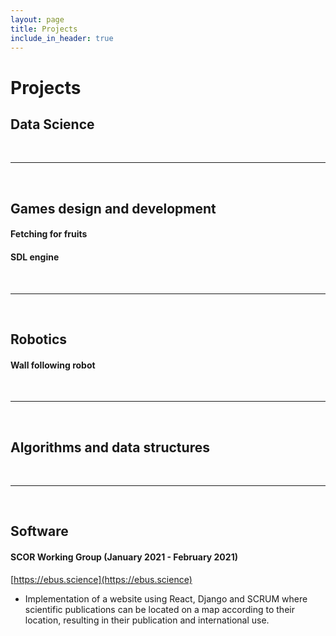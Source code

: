 ```yaml
---
layout: page
title: Projects
include_in_header: true
---
```


# Projects

## Data Science

<br>

________

<br>

## Games design and development

#### Fetching for fruits


#### SDL engine


<br>

________

<br>

## Robotics

#### Wall following robot

<br>

________

<br>

## Algorithms and data structures

<br>

________

<br>

## Software

#### SCOR Working Group     (January 2021 - February 2021)
[https://ebus.science](https://ebus.science)
- Implementation of a website using React, Django and SCRUM where scientific publications can be located on a map according to their location, resulting in their publication and international use.

